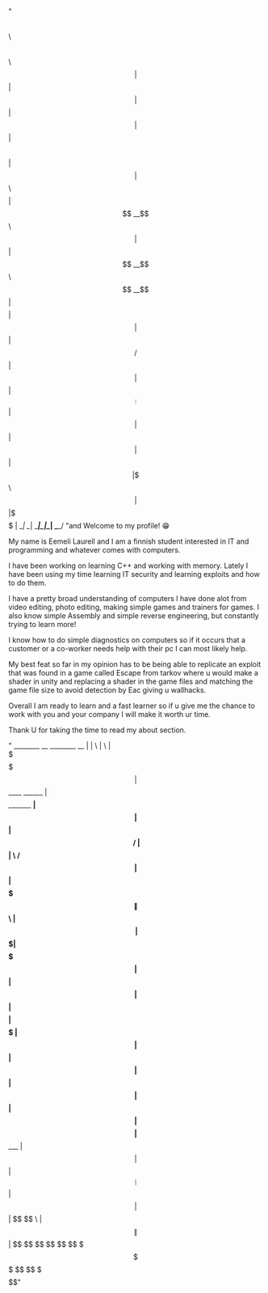 ###
"$$\   $$\           $$\ $$\           
$$ |  $$ |          $$ |$$ |          
$$ |  $$ | $$$$$$\  $$ |$$ | $$$$$$\  
$$$$$$$$ |$$  __$$\ $$ |$$ |$$  __$$\ 
$$  __$$ |$$$$$$$$ |$$ |$$ |$$ /  $$ |
$$ |  $$ |$$   ____|$$ |$$ |$$ |  $$ |
$$ |  $$ |\$$$$$$$\ $$ |$$ |\$$$$$$  |
\__|  \__| \_______|\__|\__| \______/  "and Welcome to my profile! 😁


My name is Eemeli Laurell and I am a finnish student interested in IT 
and programming and whatever comes with computers.

I have been working on learning C++ and working with memory.
Lately I have been using my time learning IT security and learning exploits and how to do them.

I have a pretty broad understanding of computers I have done alot from video editing, photo editing, making simple games and trainers for games. I also know simple Assembly and simple reverse engineering, but constantly trying to learn more!

I know how to do simple diagnostics on computers so if it occurs that a customer or a co-worker needs help with their pc I can most likely help.

My best feat so far in my opinion has to be being able to replicate an exploit that was found in a game called Escape from tarkov where u would make a shader in unity and replacing a shader in the game files and matching the game file size to avoid detection by Eac giving u wallhacks.

Overall I am ready to learn and a fast learner so if u give me the chance to work with you and your company I will make it worth ur time.

Thank U for taking the time to read my about section.


" ________  __                        ________                  __ 
|        \|  \                      |        \                |  \
 \$$$$$$$$| $$____    ______        | $$$$$$$$ _______    ____| $$
   | $$   | $$    \  /      \       | $$__    |       \  /      $$
   | $$   | $$$$$$$\|  $$$$$$\      | $$  \   | $$$$$$$\|  $$$$$$$
   | $$   | $$  | $$| $$    $$      | $$$$$   | $$  | $$| $$  | $$
   | $$   | $$  | $$| $$$$$$$$      | $$_____ | $$  | $$| $$__| $$
   | $$   | $$  | $$ \$$     \      | $$     \| $$  | $$ \$$    $$
    \$$    \$$   \$$  \$$$$$$$       \$$$$$$$$ \$$   \$$  \$$$$$$$"


